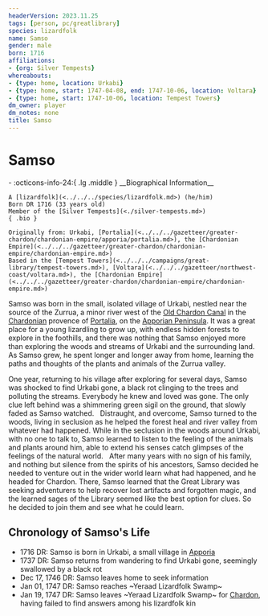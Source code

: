 ```yaml
---
headerVersion: 2023.11.25
tags: [person, pc/greatlibrary]
species: lizardfolk
name: Samso
gender: male
born: 1716
affiliations:
- {org: Silver Tempests}
whereabouts:
- {type: home, location: Urkabi}
- {type: home, start: 1747-04-08, end: 1747-10-06, location: Voltara}
- {type: home, start: 1747-10-06, location: Tempest Towers}
dm_owner: player
dm_notes: none
title: Samso
---
```

# Samso
<div class="grid cards ext-narrow-margin ext-one-column" markdown>
- :octicons-info-24:{ .lg .middle } __Biographical Information__

    A [lizardfolk](<../../../species/lizardfolk.md>) (he/him)  
    Born DR 1716 (33 years old)  
    Member of the [Silver Tempests](<./silver-tempests.md>)  
    { .bio }

    Originally from: Urkabi, [Portalia](<../../../gazetteer/greater-chardon/chardonian-empire/apporia/portalia.md>), the [Chardonian Empire](<../../../gazetteer/greater-chardon/chardonian-empire/chardonian-empire.md>)
    Based in the [Tempest Towers](<../../../campaigns/great-library/tempest-towers.md>), [Voltara](<../../../gazetteer/northwest-coast/voltara.md>), the [Chardonian Empire](<../../../gazetteer/greater-chardon/chardonian-empire/chardonian-empire.md>)
</div>


Samso was born in the small, isolated village of Urkabi, nestled near the source of the Zurrua, a minor river west of the [Old Chardon Canal](<../../../gazetteer/greater-chardon/chardonian-empire/apporia/old-chardon-canal.md>) in the [Chardonian](<../../../gazetteer/greater-chardon/chardonian-empire/chardonian-empire.md>) provence of [Portalia](<../../../gazetteer/greater-chardon/chardonian-empire/apporia/portalia.md>), on the [Apporian Peninsula](<../../../gazetteer/greater-chardon/chardonian-empire/apporia/apporia.md>). It was a great place for a young lizardling to grow up, with endless hidden forests to explore in the foothills, and there was nothing that Samso enjoyed more than exploring the woods and streams of Urkabi and the surrounding land. As Samso grew, he spent longer and longer away from home, learning the paths and thoughts of the plants and animals of the Zurrua valley. 

One year, returning to his village after exploring for several days, Samso was shocked to find Urkabi gone,  a black rot clinging to the trees and polluting the streams. Everybody he knew and loved was gone. The only clue left behind was a shimmering green sigil on the ground, that slowly faded as Samso watched.
 
Distraught, and overcome, Samso turned to the woods, living in seclusion as he helped the forest heal and river valley from whatever had happened. While in the seclusion in the woods around Urkabi, with no one to talk to, Samso learned to listen to the feeling of the animals and plants around him, able to extend his senses catch glimpses of the feelings of the natural world.
 
After many years with no sign of his family, and nothing but silence from the spirits of his ancestors, Samso decided he needed to venture out in the wider world learn what had happened, and he headed for Chardon. There, Samso learned that the Great Library was seeking adventurers to help recover lost artifacts and forgotten magic, and the learned sages of the Library seemed like the best option for clues. So he decided to join them and see what he could learn.
## Chronology of Samso's Life

- 1716 DR: Samso is born in Urkabi, a small village in [Apporia](<../../../gazetteer/greater-chardon/chardonian-empire/apporia/apporia.md>)
- 1737 DR: Samso returns from wandering to find Urkabi gone, seemingly swallowed by a black rot
- Dec 17, 1746 DR: Samso leaves home to seek information
- Jan 01, 1747 DR: Samso reaches ~Yeraad Lizardfolk Swamp~
- Jan 19, 1747 DR: Samso leaves ~Yeraad Lizardfolk Swamp~ for [Chardon](<../../../gazetteer/greater-chardon/chardonian-empire/chardon/chardon.md>), having failed to find answers among his lizardfolk kin